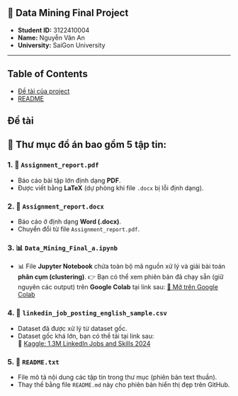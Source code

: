 ## 📘 Data Mining Final Project
- **Student ID:** 3122410004  
- **Name:** Nguyễn Văn An  
- **University:** SaiGon University
---
## Table of Contents
* [Đề tài của project](#technologies-used)
* [README](#📁-Thư-mục-đồ-án-bao-gồm-5-tập-tin)

## Đề tài


## 📁 Thư mục đồ án bao gồm 5 tập tin:

### 1. 📄 `Assignment_report.pdf`
- Báo cáo bài tập lớn định dạng **PDF**.
- Được viết bằng **LaTeX** (dự phòng khi file `.docx` bị lỗi định dạng).

### 2. 📝 `Assignment_report.docx`
- Báo cáo ở định dạng **Word (.docx)**.
- Chuyển đổi từ file `Assignment_report.pdf`.

### 3. 📊 `Data_Mining_Final_a.ipynb`
- 📊 File **Jupyter Notebook** chứa toàn bộ mã nguồn xử lý và giải bài toán **phân cụm (clustering)**. 👉 Bạn có thể xem phiên bản đã chạy sẵn (giữ nguyên các output) trên **Google Colab** tại link sau:  [🔗 Mở trên Google Colab](https://colab.research.google.com/drive/1t-lmLD5ZMZ5G46xFEjBkSCHMTQG7HquO?usp=sharing)

### 4. 📂 `linkedin_job_posting_english_sample.csv`
- Dataset đã được xử lý từ dataset gốc.
- Dataset gốc khá lớn, bạn có thể tải tại link sau:  
  🔗 [Kaggle: 1.3M LinkedIn Jobs and Skills 2024](https://www.kaggle.com/datasets/asaniczka/1-3m-linkedin-jobs-and-skills-2024/data)

### 5. 📄 `README.txt`
- File mô tả nội dung các tập tin trong thư mục (phiên bản text thuần).
- Thay thế bằng file `README.md` này cho phiên bản hiển thị đẹp trên GitHub.



